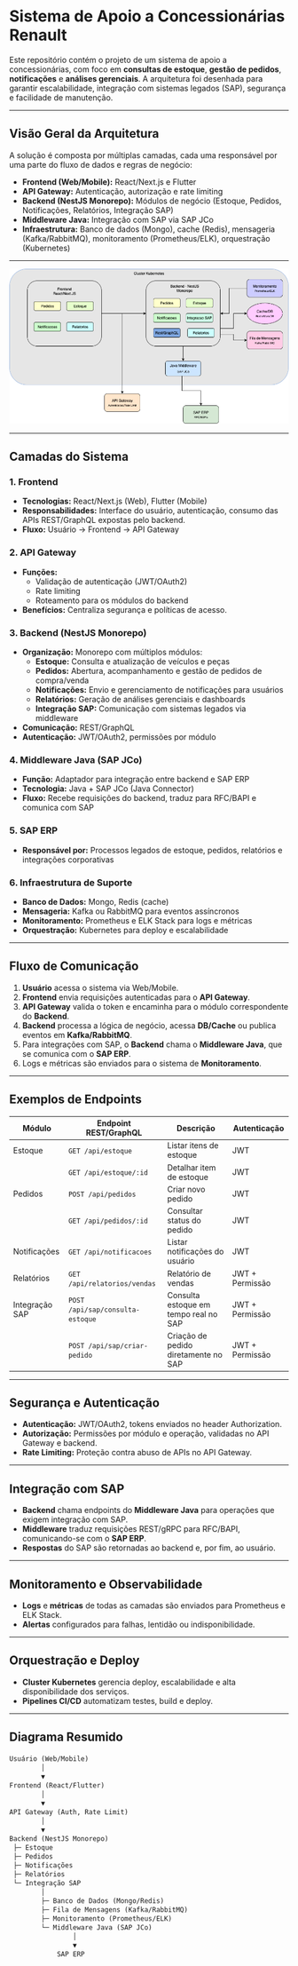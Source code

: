 # Sistema de Apoio a Concessionárias Renault

Este repositório contém o projeto de um sistema de apoio a concessionárias, com foco em **consultas de estoque**, **gestão de pedidos**, **notificações** e **análises gerenciais**. A arquitetura foi desenhada para garantir escalabilidade, integração com sistemas legados (SAP), segurança e facilidade de manutenção.

---

## Visão Geral da Arquitetura

A solução é composta por múltiplas camadas, cada uma responsável por uma parte do fluxo de dados e regras de negócio:

- **Frontend (Web/Mobile):** React/Next.js e Flutter
- **API Gateway:** Autenticação, autorização e rate limiting
- **Backend (NestJS Monorepo):** Módulos de negócio (Estoque, Pedidos, Notificações, Relatórios, Integração SAP)
- **Middleware Java:** Integração com SAP via SAP JCo
- **Infraestrutura:** Banco de dados (Mongo), cache (Redis), mensageria (Kafka/RabbitMQ), monitoramento (Prometheus/ELK), orquestração (Kubernetes)

---

![Diagrama da Arquitetura Aprimorada Renault](caserenault-aprimorado.drawio.png)

---

## Camadas do Sistema

### 1. Frontend

- **Tecnologias:** React/Next.js (Web), Flutter (Mobile)
- **Responsabilidades:** Interface do usuário, autenticação, consumo das APIs REST/GraphQL expostas pelo backend.
- **Fluxo:** Usuário → Frontend → API Gateway

### 2. API Gateway

- **Funções:** 
  - Validação de autenticação (JWT/OAuth2)
  - Rate limiting
  - Roteamento para os módulos do backend
- **Benefícios:** Centraliza segurança e políticas de acesso.

### 3. Backend (NestJS Monorepo)

- **Organização:** Monorepo com múltiplos módulos:
  - **Estoque:** Consulta e atualização de veículos e peças
  - **Pedidos:** Abertura, acompanhamento e gestão de pedidos de compra/venda
  - **Notificações:** Envio e gerenciamento de notificações para usuários
  - **Relatórios:** Geração de análises gerenciais e dashboards
  - **Integração SAP:** Comunicação com sistemas legados via middleware
- **Comunicação:** REST/GraphQL
- **Autenticação:** JWT/OAuth2, permissões por módulo

### 4. Middleware Java (SAP JCo)

- **Função:** Adaptador para integração entre backend e SAP ERP
- **Tecnologia:** Java + SAP JCo (Java Connector)
- **Fluxo:** Recebe requisições do backend, traduz para RFC/BAPI e comunica com SAP

### 5. SAP ERP

- **Responsável por:** Processos legados de estoque, pedidos, relatórios e integrações corporativas

### 6. Infraestrutura de Suporte

- **Banco de Dados:** Mongo, Redis (cache)
- **Mensageria:** Kafka ou RabbitMQ para eventos assíncronos
- **Monitoramento:** Prometheus e ELK Stack para logs e métricas
- **Orquestração:** Kubernetes para deploy e escalabilidade

---

## Fluxo de Comunicação

1. **Usuário** acessa o sistema via Web/Mobile.
2. **Frontend** envia requisições autenticadas para o **API Gateway**.
3. **API Gateway** valida o token e encaminha para o módulo correspondente do **Backend**.
4. **Backend** processa a lógica de negócio, acessa **DB/Cache** ou publica eventos em **Kafka/RabbitMQ**.
5. Para integrações com SAP, o **Backend** chama o **Middleware Java**, que se comunica com o **SAP ERP**.
6. Logs e métricas são enviados para o sistema de **Monitoramento**.

---

## Exemplos de Endpoints

| Módulo         | Endpoint REST/GraphQL                | Descrição                                      | Autenticação |
|----------------|--------------------------------------|------------------------------------------------|--------------|
| Estoque        | `GET /api/estoque`                   | Listar itens de estoque                        | JWT          |
|                | `GET /api/estoque/:id`               | Detalhar item de estoque                       | JWT          |
| Pedidos        | `POST /api/pedidos`                  | Criar novo pedido                              | JWT          |
|                | `GET /api/pedidos/:id`               | Consultar status do pedido                     | JWT          |
| Notificações   | `GET /api/notificacoes`              | Listar notificações do usuário                 | JWT          |
| Relatórios     | `GET /api/relatorios/vendas`         | Relatório de vendas                            | JWT + Permissão |
| Integração SAP | `POST /api/sap/consulta-estoque`     | Consulta estoque em tempo real no SAP          | JWT + Permissão |
|                | `POST /api/sap/criar-pedido`         | Criação de pedido diretamente no SAP           | JWT + Permissão |

---

## Segurança e Autenticação

- **Autenticação:** JWT/OAuth2, tokens enviados no header Authorization.
- **Autorização:** Permissões por módulo e operação, validadas no API Gateway e backend.
- **Rate Limiting:** Proteção contra abuso de APIs no API Gateway.

---

## Integração com SAP

- **Backend** chama endpoints do **Middleware Java** para operações que exigem integração com SAP.
- **Middleware** traduz requisições REST/gRPC para RFC/BAPI, comunicando-se com o **SAP ERP**.
- **Respostas** do SAP são retornadas ao backend e, por fim, ao usuário.

---

## Monitoramento e Observabilidade

- **Logs** e **métricas** de todas as camadas são enviados para Prometheus e ELK Stack.
- **Alertas** configurados para falhas, lentidão ou indisponibilidade.

---

## Orquestração e Deploy

- **Cluster Kubernetes** gerencia deploy, escalabilidade e alta disponibilidade dos serviços.
- **Pipelines CI/CD** automatizam testes, build e deploy.

---

## Diagrama Resumido
```
Usuário (Web/Mobile)
        │
        ▼
Frontend (React/Flutter)
        │
        ▼
API Gateway (Auth, Rate Limit)
        │
        ▼
Backend (NestJS Monorepo)
 ├─ Estoque
 ├─ Pedidos
 ├─ Notificações
 ├─ Relatórios
 └─ Integração SAP
        │
        ├─ Banco de Dados (Mongo/Redis)
        ├─ Fila de Mensagens (Kafka/RabbitMQ)
        ├─ Monitoramento (Prometheus/ELK)
        └─ Middleware Java (SAP JCo)
                │
                ▼
            SAP ERP
```
